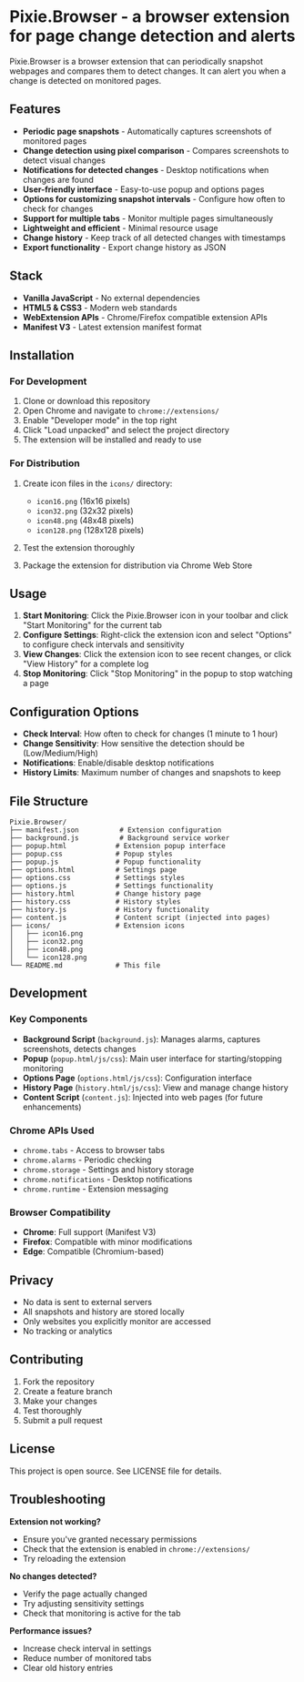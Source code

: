 # Pixie.Browser - a browser extension for page change detection and alerts

Pixie.Browser is a browser extension that can periodically snapshot webpages and compares them to detect changes. It can alert you when a change is detected on monitored pages.

## Features

- **Periodic page snapshots** - Automatically captures screenshots of monitored pages
- **Change detection using pixel comparison** - Compares screenshots to detect visual changes
- **Notifications for detected changes** - Desktop notifications when changes are found
- **User-friendly interface** - Easy-to-use popup and options pages
- **Options for customizing snapshot intervals** - Configure how often to check for changes
- **Support for multiple tabs** - Monitor multiple pages simultaneously
- **Lightweight and efficient** - Minimal resource usage
- **Change history** - Keep track of all detected changes with timestamps
- **Export functionality** - Export change history as JSON

## Stack

- **Vanilla JavaScript** - No external dependencies
- **HTML5 & CSS3** - Modern web standards
- **WebExtension APIs** - Chrome/Firefox compatible extension APIs
- **Manifest V3** - Latest extension manifest format

## Installation

### For Development

1. Clone or download this repository
2. Open Chrome and navigate to `chrome://extensions/`
3. Enable "Developer mode" in the top right
4. Click "Load unpacked" and select the project directory
5. The extension will be installed and ready to use

### For Distribution

1. Create icon files in the `icons/` directory:
   - `icon16.png` (16x16 pixels)
   - `icon32.png` (32x32 pixels) 
   - `icon48.png` (48x48 pixels)
   - `icon128.png` (128x128 pixels)

2. Test the extension thoroughly
3. Package the extension for distribution via Chrome Web Store

## Usage

1. **Start Monitoring**: Click the Pixie.Browser icon in your toolbar and click "Start Monitoring" for the current tab
2. **Configure Settings**: Right-click the extension icon and select "Options" to configure check intervals and sensitivity
3. **View Changes**: Click the extension icon to see recent changes, or click "View History" for a complete log
4. **Stop Monitoring**: Click "Stop Monitoring" in the popup to stop watching a page

## Configuration Options

- **Check Interval**: How often to check for changes (1 minute to 1 hour)
- **Change Sensitivity**: How sensitive the detection should be (Low/Medium/High)
- **Notifications**: Enable/disable desktop notifications
- **History Limits**: Maximum number of changes and snapshots to keep

## File Structure

```
Pixie.Browser/
├── manifest.json          # Extension configuration
├── background.js          # Background service worker
├── popup.html            # Extension popup interface
├── popup.css             # Popup styles
├── popup.js              # Popup functionality
├── options.html          # Settings page
├── options.css           # Settings styles  
├── options.js            # Settings functionality
├── history.html          # Change history page
├── history.css           # History styles
├── history.js            # History functionality
├── content.js            # Content script (injected into pages)
├── icons/                # Extension icons
│   ├── icon16.png
│   ├── icon32.png
│   ├── icon48.png
│   └── icon128.png
└── README.md             # This file
```

## Development

### Key Components

- **Background Script** (`background.js`): Manages alarms, captures screenshots, detects changes
- **Popup** (`popup.html/js/css`): Main user interface for starting/stopping monitoring
- **Options Page** (`options.html/js/css`): Configuration interface
- **History Page** (`history.html/js/css`): View and manage change history
- **Content Script** (`content.js`): Injected into web pages (for future enhancements)

### Chrome APIs Used

- `chrome.tabs` - Access to browser tabs
- `chrome.alarms` - Periodic checking
- `chrome.storage` - Settings and history storage
- `chrome.notifications` - Desktop notifications
- `chrome.runtime` - Extension messaging

### Browser Compatibility

- **Chrome**: Full support (Manifest V3)
- **Firefox**: Compatible with minor modifications
- **Edge**: Compatible (Chromium-based)

## Privacy

- No data is sent to external servers
- All snapshots and history are stored locally
- Only websites you explicitly monitor are accessed
- No tracking or analytics

## Contributing

1. Fork the repository
2. Create a feature branch
3. Make your changes
4. Test thoroughly
5. Submit a pull request

## License

This project is open source. See LICENSE file for details.

## Troubleshooting

**Extension not working?**
- Ensure you've granted necessary permissions
- Check that the extension is enabled in `chrome://extensions/`
- Try reloading the extension

**No changes detected?**
- Verify the page actually changed
- Try adjusting sensitivity settings
- Check that monitoring is active for the tab

**Performance issues?**
- Increase check interval in settings
- Reduce number of monitored tabs
- Clear old history entries